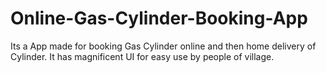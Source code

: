 # Online-Gas-Cylinder-Booking-App

Its a App made for booking Gas Cylinder online and then home delivery of Cylinder. It has magnificent UI for easy use by people of village.
